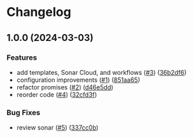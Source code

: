 # Changelog

## 1.0.0 (2024-03-03)


### Features

* add templates, Sonar Cloud, and workflows ([#3](https://github.com/daxadal/epub-parser/issues/3)) ([36b2df6](https://github.com/daxadal/epub-parser/commit/36b2df6a67147803bf813f965255d61032e84b55))
* configuration improvements ([#1](https://github.com/daxadal/epub-parser/issues/1)) ([851aa65](https://github.com/daxadal/epub-parser/commit/851aa658811bfa8b3c84b81cc8679eb92b77dac9))
* refactor promises ([#2](https://github.com/daxadal/epub-parser/issues/2)) ([d46e5dd](https://github.com/daxadal/epub-parser/commit/d46e5ddf3fc74488ea0c5cbeaa757cbb498b96d7))
* reorder code ([#4](https://github.com/daxadal/epub-parser/issues/4)) ([32cfd3f](https://github.com/daxadal/epub-parser/commit/32cfd3f7f797a34b11b30eace5bf94d906c06935))


### Bug Fixes

* review sonar ([#5](https://github.com/daxadal/epub-parser/issues/5)) ([337cc0b](https://github.com/daxadal/epub-parser/commit/337cc0b4ffea4134445dc694421078c5671c4472))
